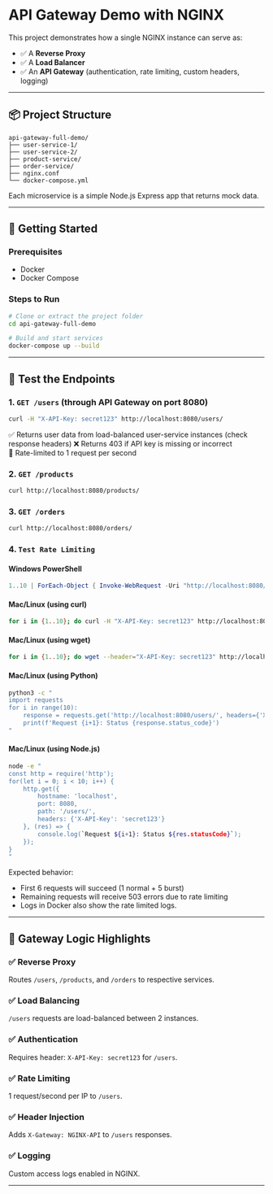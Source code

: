 # API Gateway Demo with NGINX

This project demonstrates how a single NGINX instance can serve as:

- ✅ A **Reverse Proxy**
- ✅ A **Load Balancer**
- ✅ An **API Gateway** (authentication, rate limiting, custom headers, logging)

---

## 📦 Project Structure

```
api-gateway-full-demo/
├── user-service-1/
├── user-service-2/
├── product-service/
├── order-service/
├── nginx.conf
└── docker-compose.yml
```

Each microservice is a simple Node.js Express app that returns mock data.

---

## 🚀 Getting Started

### Prerequisites

- Docker
- Docker Compose

### Steps to Run

```bash
# Clone or extract the project folder
cd api-gateway-full-demo

# Build and start services
docker-compose up --build
```

---

## 🧪 Test the Endpoints

### 1. `GET /users` (through API Gateway on port 8080)

```bash
curl -H "X-API-Key: secret123" http://localhost:8080/users/
```

✅ Returns user data from load-balanced user-service instances (check response headers)
❌ Returns 403 if API key is missing or incorrect  
🚫 Rate-limited to 1 request per second

### 2. `GET /products`

```bash
curl http://localhost:8080/products/
```

### 3. `GET /orders`

```bash
curl http://localhost:8080/orders/
```

### 4. `Test Rate Limiting`

#### Windows PowerShell

```powershell
1..10 | ForEach-Object { Invoke-WebRequest -Uri "http://localhost:8080/users/" -Headers @{"X-API-Key"="secret123"} -UseBasicParsing }
```

#### Mac/Linux (using curl)

```bash
for i in {1..10}; do curl -H "X-API-Key: secret123" http://localhost:8080/users/; done
```

#### Mac/Linux (using wget)

```bash
for i in {1..10}; do wget --header="X-API-Key: secret123" http://localhost:8080/users/ -O-; done
```

#### Mac/Linux (using Python)

```bash
python3 -c "
import requests
for i in range(10):
    response = requests.get('http://localhost:8080/users/', headers={'X-API-Key': 'secret123'})
    print(f'Request {i+1}: Status {response.status_code}')
"
```

#### Mac/Linux (using Node.js)

```bash
node -e "
const http = require('http');
for(let i = 0; i < 10; i++) {
    http.get({
        hostname: 'localhost',
        port: 8080,
        path: '/users/',
        headers: {'X-API-Key': 'secret123'}
    }, (res) => {
        console.log(`Request ${i+1}: Status ${res.statusCode}`);
    });
}
"
```

Expected behavior:

- First 6 requests will succeed (1 normal + 5 burst)
- Remaining requests will receive 503 errors due to rate limiting
- Logs in Docker also show the rate limited logs.

---

## 🔐 Gateway Logic Highlights

### ✅ Reverse Proxy

Routes `/users`, `/products`, and `/orders` to respective services.

### ✅ Load Balancing

`/users` requests are load-balanced between 2 instances.

### ✅ Authentication

Requires header: `X-API-Key: secret123` for `/users`.

### ✅ Rate Limiting

1 request/second per IP to `/users`.

### ✅ Header Injection

Adds `X-Gateway: NGINX-API` to `/users` responses.

### ✅ Logging

Custom access logs enabled in NGINX.

---
